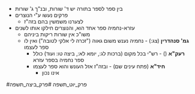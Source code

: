 * בין ספר לספר בתורה יש ד' שורות, ובנ"ך ג' שורות
* פרקים נעשו ע"י הנוצרים
	* לצערנו משמשין בהם בזה"ז
* עזרא-נחמיה ספר אחד הוא, והנוצרים חילקו אותו לשנים
	* משו"כ אין שורות ריקות ביניהם
	* **גמ' סנהדרין** (צג:) - נחמיה נענש משום גאוה ("זכרה לי אלקי לטובה") ואין לו ספר לעצמו
		* **רעק"א** () - רש"י בכל מקום (ברכות לג:, יומא לא:, ביצה טו: ועוד) כולל ספר נחמיה בספר עזרא
		* **חיד"א** (פתח עינים שם) - ובזה"ז אזל העונש והוא ספר לעצמו
			* אינו נכון

#פרק_יוט_תשפה #פרק_ביצה_תשפה 